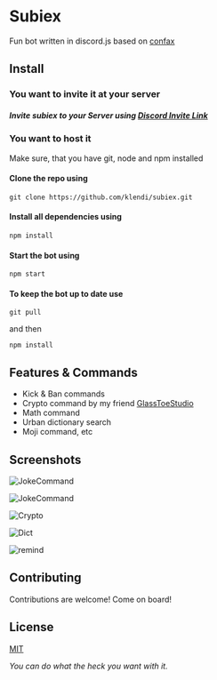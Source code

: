 # Subiex

Fun bot written in discord.js based on [confax](https://github.com/bananaprotocol/confax.git])

## Install

### You want to invite it at your server

##### Invite subiex to your Server using [Discord Invite Link](https://discordapp.com/oauth2/authorize?client_id=320957715004522496&scope=bot)

### You want to host it

Make sure, that you have git, node and npm installed

#### Clone the repo using

    git clone https://github.com/klendi/subiex.git

#### Install all dependencies using

    npm install

#### Start the bot using

    npm start

#### To keep the bot up to date use

    git pull
    
and then

    npm install

## Features & Commands
* Kick & Ban commands
* Crypto command by my friend [GlassToeStudio](https://github.com/GlassToeStudio)
* Math command
* Urban dictionary search
* Moji command, etc

## Screenshots

![JokeCommand](https://github.com/klendi/Subiex/blob/master/screenshots/1.png)


![JokeCommand](https://github.com/klendi/Subiex/blob/master/screenshots/2.png)


![Crypto](https://github.com/klendi/Subiex/blob/master/screenshots/crypto.png)


![Dict](https://github.com/klendi/Subiex/blob/master/screenshots/urban.png)


![remind](https://github.com/klendi/Subiex/blob/master/screenshots/remind.png)
## Contributing

Contributions are welcome! Come on board!

## License

[MIT](LICENSE)

*You can do what the heck you want with it.*
